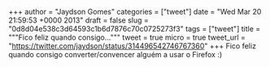 
+++
author = "Jaydson Gomes"
categories = ["tweet"]
date = "Wed Mar 20 21:59:53 +0000 2013"
draft = false
slug = "0d8d04e538c3d64593c1b6d7876c70c0725273f3"
tags = ["tweet"]
title = """Fico feliz quando consigo..."""
tweet = true
micro = true
tweet_url = "https://twitter.com/jaydson/status/314496542746767360"
+++
Fico feliz quando consigo converter/convencer alguém a usar o Firefox :)
